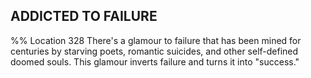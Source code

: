 ## ADDICTED TO FAILURE 
%% Location 328 
There's a glamour to failure that has been mined for centuries by starving poets, romantic suicides, and other self-defined doomed souls. This glamour inverts failure and turns it into "success." 